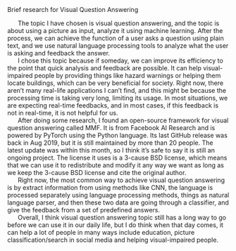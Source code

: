 <!DOCTYPE HTML>
<html lang="en-US">
Brief research for Visual Question Answering
	
&nbsp;&nbsp;&nbsp;&nbsp;&nbsp;&nbsp;The topic I have chosen is visual question answering, and the topic is about using a picture as input, analyze it using machine learning. After the process, we can achieve the function of a user asks a question using plain text, and we use natural language processing tools to analyze what the user is asking and feedback the answer.<br />
&nbsp;&nbsp;&nbsp;&nbsp;&nbsp;&nbsp;I chose this topic because if someday, we can improve its efficiency to the point that quick analysis and feedback are possible. It can help visual-impaired people by providing things like hazard warnings or helping them locate buildings, which can be very beneficial for society. Right now, there aren’t many real-life applications I can’t find, and this might be because the processing time is taking very long, limiting its usage. In most situations, we are expecting real-time feedbacks, and in most cases, if this feedback is not in real-time, it is not helpful for us.<br />
&nbsp;&nbsp;&nbsp;&nbsp;&nbsp;&nbsp;After doing some research, I found an open-source framework for visual question answering called MMF. It is from Facebook AI Research and is powered by PyTorch using the Python language. Its last GitHub release was back in Aug 2019, but it is still maintained by more than 20 people. The latest update was within this month, so I think it’s safe to say it is still an ongoing project. The license it uses is a 3-cause BSD license, which means that we can use it to redistribute and modify it any way we want as long as we keep the 3-cause BSD license and cite the original author. <br />
&nbsp;&nbsp;&nbsp;&nbsp;&nbsp;&nbsp;Right now, the most common way to achieve visual question answering is by extract information from using methods like CNN, the language is processed separately using language processing methods, things as natural language parser, and then these two data are going through a classifier, and give the feedback from a set of predefined answers. <br />
&nbsp;&nbsp;&nbsp;&nbsp;&nbsp;&nbsp;Overall, I think visual question answering topic still has a long way to go before we can use it in our daily life, but I do think when that day comes, it can help a lot of people in many ways include education, picture classification/search in social media and helping visual-impaired people.
